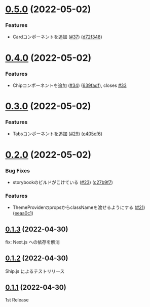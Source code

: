 # [0.5.0](https://github.com/design-note-corp/design-note-ui/compare/v0.4.0...v0.5.0) (2022-05-02)


### Features

* Cardコンポーネントを追加 ([#37](https://github.com/design-note-corp/design-note-ui/issues/37)) ([d72f348](https://github.com/design-note-corp/design-note-ui/commit/d72f3485482519fd110bbdfe2277f951082b2359))



# [0.4.0](https://github.com/design-note-corp/design-note-ui/compare/v0.3.0...v0.4.0) (2022-05-02)


### Features

* Chipコンポーネントを追加 ([#34](https://github.com/design-note-corp/design-note-ui/issues/34)) ([639fadf](https://github.com/design-note-corp/design-note-ui/commit/639fadf13ffd9a0cb2809620e2a22f55721b4f56)), closes [#33](https://github.com/design-note-corp/design-note-ui/issues/33)



# [0.3.0](https://github.com/design-note-corp/design-note-ui/compare/v0.2.0...v0.3.0) (2022-05-02)


### Features

* Tabsコンポーネントを追加 ([#29](https://github.com/design-note-corp/design-note-ui/issues/29)) ([e405cf6](https://github.com/design-note-corp/design-note-ui/commit/e405cf683788ddbb2dd5f2db3cad58d82f45de0c))



# [0.2.0](https://github.com/design-note-corp/design-note-ui/compare/v0.1.3...v0.2.0) (2022-05-02)


### Bug Fixes

* storybookのビルドがこけている ([#23](https://github.com/design-note-corp/design-note-ui/issues/23)) ([c27b9f7](https://github.com/design-note-corp/design-note-ui/commit/c27b9f77bf3cd69b1c59050e18d7c03d35be2956))


### Features

* ThemeProviderのpropsからclassNameを渡せるようにする ([#21](https://github.com/design-note-corp/design-note-ui/issues/21)) ([eeaa0c1](https://github.com/design-note-corp/design-note-ui/commit/eeaa0c155671f56892aeb3357c0634cd75a4274b))



## [0.1.3](https://github.com/design-note-corp/design-note-ui/compare/v0.1.2...v0.1.3) (2022-04-30)

fix: Next.js への依存を解消

## [0.1.2](https://github.com/design-note-corp/design-note-ui/compare/v0.1.1...v0.1.2) (2022-04-30)

Ship.js によるテストリリース

## [0.1.1](https://github.com/design-note-corp/design-note-ui/compare/v0.1.0...v0.1.1) (2022-04-30)

1st Release
